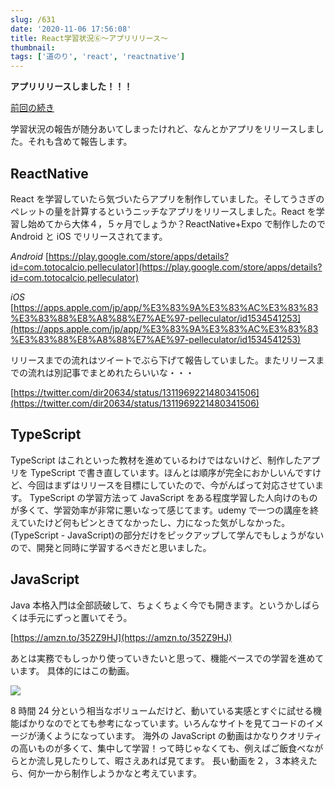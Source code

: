 ```yaml
---
slug: /631
date: '2020-11-06 17:56:08'
title: React学習状況⑥～アプリリリース～
thumbnail:
tags: ['道のり', 'react', 'reactnative']
---
```

**アプリリリースしました！！！**

[前回の続き](https://totolog34.com/369/)

学習状況の報告が随分あいてしまったけれど、なんとかアプリをリリースしました。それも含めて報告します。
## ReactNative

React を学習していたら気づいたらアプリを制作していました。そしてうさぎのペレットの量を計算するというニッチなアプリをリリースしました。React を学習し始めてから大体４，５ヶ月でしょうか？ReactNative+Expo で制作したので Android と iOS でリリースされてます。

*Android*
[https://play.google.com/store/apps/details?id=com.totocalcio.pelleculator](https://play.google.com/store/apps/details?id=com.totocalcio.pelleculator)

*iOS*
[https://apps.apple.com/jp/app/%E3%83%9A%E3%83%AC%E3%83%83%E3%83%88%E8%A8%88%E7%AE%97-pelleculator/id1534541253](https://apps.apple.com/jp/app/%E3%83%9A%E3%83%AC%E3%83%83%E3%83%88%E8%A8%88%E7%AE%97-pelleculator/id1534541253)

リリースまでの流れはツイートでぶら下げて報告していました。またリリースまでの流れは別記事でまとめれたらいいな・・・

[https://twitter.com/dir20634/status/1311969221480341506](https://twitter.com/dir20634/status/1311969221480341506)

## TypeScript

TypeScript はこれといった教材を進めているわけではないけど、制作したアプリを TypeScript で書き直しています。ほんとは順序が完全におかしいんですけど、今回はまずはリリースを目標にしていたので、今がんばって対応させています。
TypeScript の学習方法って JavaScript をある程度学習した人向けのものが多くて、学習効率が非常に悪いなって感じてます。udemy で一つの講座を終えていたけど何もピンときてなかったし、力になった気がしなかった。(TypeScript - JavaScript)の部分だけをピックアップして学んでもしょうがないので、開発と同時に学習するべきだと思いました。

## JavaScript

Java 本格入門は全部読破して、ちょくちょく今でも開きます。というかしばらくは手元にずっと置いてそう。

[https://amzn.to/352Z9HJ](https://amzn.to/352Z9HJ)

あとは実務でもしっかり使っていきたいと思って、機能ベースでの学習を進めています。
具体的にはこの動画。

[![](https://img.youtube.com/vi/c5SIG7Ie0dM/0.jpg)](https://www.youtube.com/watch?v=c5SIG7Ie0dM)

8 時間 24 分という相当なボリュームだけど、動いている実感とすぐに試せる機能ばかりなのでとても参考になっています。いろんなサイトを見てコードのイメージが湧くようになっています。
海外の JavaScript の動画はかなりクオリティの高いものが多くて、集中して学習！って時じゃなくても、例えばご飯食べながらとか流し見したりして、暇さえあれば見てます。
長い動画を２，３本終えたら、何か一から制作しようかなと考えています。
